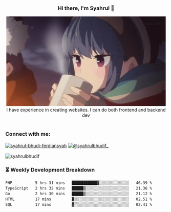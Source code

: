 ### <div align="center">Hi there, I'm Syahrul 🚀</div>
<div align="center">
  <img src="./img/rin.gif" alt="Rin GIF">
</div>



<div align="center">I have experience in creating websites. I can do both frontend and backend dev</div>


<br/>


<h3 align="left">Connect with me:</h3>
<p align="left">
<a href="https://www.linkedin.com/in/syahrul-bhudi-ferdiansyah-792024251/" target="blank"><img align="center" src="https://raw.githubusercontent.com/rahuldkjain/github-profile-readme-generator/master/src/images/icons/Social/linked-in-alt.svg" alt="syahrul-bhudi-ferdiansyah" height="30" width="40" /></a>
<a href="https://www.instagram.com/syahrulbhudif_/" target="blank"><img align="center" src="https://raw.githubusercontent.com/rahuldkjain/github-profile-readme-generator/master/src/images/icons/Social/instagram.svg" alt="@syahrulbhudif_" height="30" width="40" /></a>
</p>

<p><img align="center" src="https://github-readme-stats.vercel.app/api/top-langs?username=syahrulbhudif&show_icons=true&locale=en&layout=compact" alt="syahrulbhudif" /></p>

### ⏳ Weekly Development Breakdown
<!--START_SECTION:waka-->

```txt
PHP          5 hrs 31 mins   ███████████▓░░░░░░░░░░░░░   46.39 %
TypeScript   2 hrs 32 mins   █████▒░░░░░░░░░░░░░░░░░░░   21.36 %
Go           2 hrs 30 mins   █████▒░░░░░░░░░░░░░░░░░░░   21.12 %
HTML         17 mins         ▓░░░░░░░░░░░░░░░░░░░░░░░░   02.51 %
SQL          17 mins         ▓░░░░░░░░░░░░░░░░░░░░░░░░   02.41 %
```

<!--END_SECTION:waka-->
